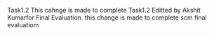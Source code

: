 Task1.2
This cahnge is made to complete Task1.2
Editted by Akshit Kumarfor Final Evaluation.
this change is made to complete scm final evaluatiom 

